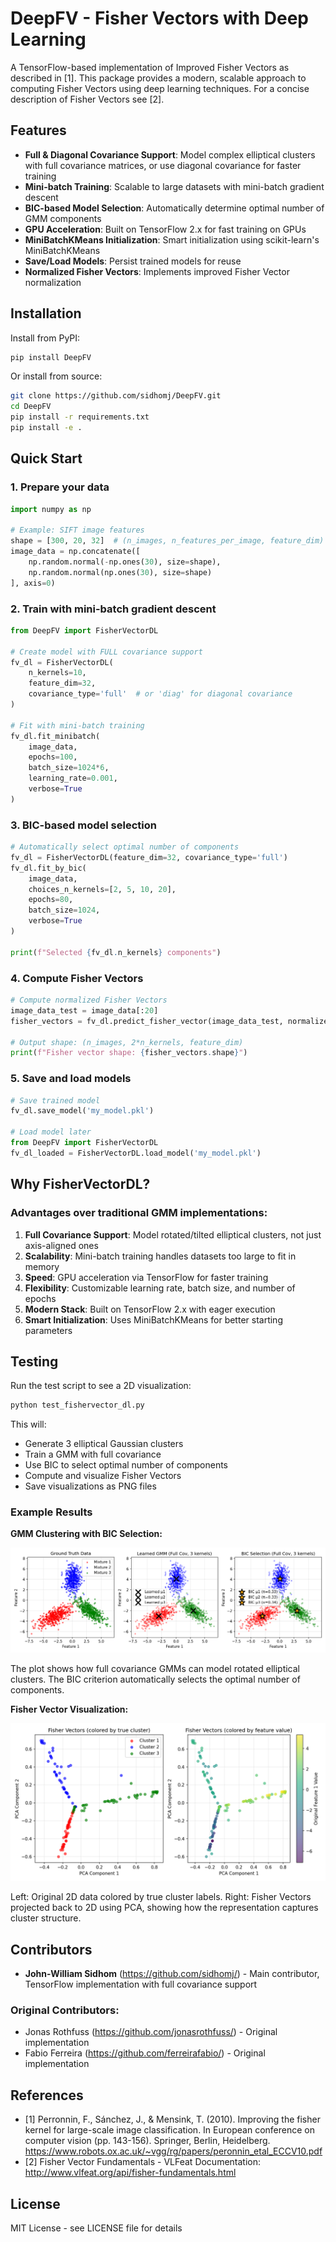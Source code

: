 
# DeepFV - Fisher Vectors with Deep Learning

A TensorFlow-based implementation of Improved Fisher Vectors as described in [1]. This package provides a modern, scalable approach to computing Fisher Vectors using deep learning techniques. For a concise description of Fisher Vectors see [2].

## Features

- **Full & Diagonal Covariance Support**: Model complex elliptical clusters with full covariance matrices, or use diagonal covariance for faster training
- **Mini-batch Training**: Scalable to large datasets with mini-batch gradient descent
- **BIC-based Model Selection**: Automatically determine optimal number of GMM components
- **GPU Acceleration**: Built on TensorFlow 2.x for fast training on GPUs
- **MiniBatchKMeans Initialization**: Smart initialization using scikit-learn's MiniBatchKMeans
- **Save/Load Models**: Persist trained models for reuse
- **Normalized Fisher Vectors**: Implements improved Fisher Vector normalization

## Installation

Install from PyPI:
```bash
pip install DeepFV
```

Or install from source:
```bash
git clone https://github.com/sidhomj/DeepFV.git
cd DeepFV
pip install -r requirements.txt
pip install -e .
```

## Quick Start

### 1. Prepare your data
```python
import numpy as np

# Example: SIFT image features
shape = [300, 20, 32]  # (n_images, n_features_per_image, feature_dim)
image_data = np.concatenate([
    np.random.normal(-np.ones(30), size=shape),
    np.random.normal(np.ones(30), size=shape)
], axis=0)
```

### 2. Train with mini-batch gradient descent
```python
from DeepFV import FisherVectorDL

# Create model with FULL covariance support
fv_dl = FisherVectorDL(
    n_kernels=10,
    feature_dim=32,
    covariance_type='full'  # or 'diag' for diagonal covariance
)

# Fit with mini-batch training
fv_dl.fit_minibatch(
    image_data,
    epochs=100,
    batch_size=1024*6,
    learning_rate=0.001,
    verbose=True
)
```

### 3. BIC-based model selection
```python
# Automatically select optimal number of components
fv_dl = FisherVectorDL(feature_dim=32, covariance_type='full')
fv_dl.fit_by_bic(
    image_data,
    choices_n_kernels=[2, 5, 10, 20],
    epochs=80,
    batch_size=1024,
    verbose=True
)

print(f"Selected {fv_dl.n_kernels} components")
```

### 4. Compute Fisher Vectors
```python
# Compute normalized Fisher Vectors
image_data_test = image_data[:20]
fisher_vectors = fv_dl.predict_fisher_vector(image_data_test, normalized=True)

# Output shape: (n_images, 2*n_kernels, feature_dim)
print(f"Fisher vector shape: {fisher_vectors.shape}")
```

### 5. Save and load models
```python
# Save trained model
fv_dl.save_model('my_model.pkl')

# Load model later
from DeepFV import FisherVectorDL
fv_dl_loaded = FisherVectorDL.load_model('my_model.pkl')
```

## Why FisherVectorDL?

### Advantages over traditional GMM implementations:

1. **Full Covariance Support**: Model rotated/tilted elliptical clusters, not just axis-aligned ones
2. **Scalability**: Mini-batch training handles datasets too large to fit in memory
3. **Speed**: GPU acceleration via TensorFlow for faster training
4. **Flexibility**: Customizable learning rate, batch size, and number of epochs
5. **Modern Stack**: Built on TensorFlow 2.x with eager execution
6. **Smart Initialization**: Uses MiniBatchKMeans for better starting parameters

## Testing

Run the test script to see a 2D visualization:
```bash
python test_fishervector_dl.py
```

This will:
- Generate 3 elliptical Gaussian clusters
- Train a GMM with full covariance
- Use BIC to select optimal number of components
- Compute and visualize Fisher Vectors
- Save visualizations as PNG files

### Example Results

**GMM Clustering with BIC Selection:**

![Fisher Vector DL Test](fishervector_dl_test.png)

The plot shows how full covariance GMMs can model rotated elliptical clusters. The BIC criterion automatically selects the optimal number of components.

**Fisher Vector Visualization:**

![Fisher Vector Visualization](fishervector_visualization.png)

Left: Original 2D data colored by true cluster labels. Right: Fisher Vectors projected back to 2D using PCA, showing how the representation captures cluster structure.

## Contributors

* **John-William Sidhom** (https://github.com/sidhomj/) - Main contributor, TensorFlow implementation with full covariance support

### Original Contributors:
* Jonas Rothfuss (https://github.com/jonasrothfuss/) - Original implementation
* Fabio Ferreira (https://github.com/ferreirafabio/) - Original implementation

## References

- [1] Perronnin, F., Sánchez, J., & Mensink, T. (2010). Improving the fisher kernel for large-scale image classification. In European conference on computer vision (pp. 143-156). Springer, Berlin, Heidelberg. https://www.robots.ox.ac.uk/~vgg/rg/papers/peronnin_etal_ECCV10.pdf
- [2] Fisher Vector Fundamentals - VLFeat Documentation: http://www.vlfeat.org/api/fisher-fundamentals.html

## License

MIT License - see LICENSE file for details
